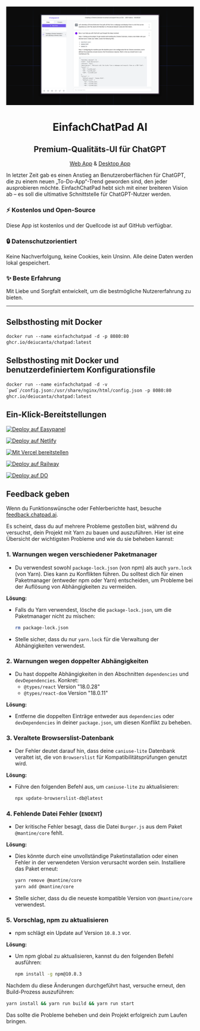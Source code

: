 ![EinfachChatPad AI](./banner.png)

<h1 align="center">EinfachChatPad AI</h1>
<h2 align="center">Premium-Qualitäts-UI für ChatGPT</h2>
<!-- <p align="center"><a href="https://chatpad.ai">Web App</a> & <a href="https://download.chatpad.ai">Desktop App</a></p> -->
<p align="center"><a href="https://chatpad.ai">Web App</a> & <a href="https://dl.todesktop.com/230313oyppkw40a">Desktop App</a></p>

In letzter Zeit gab es einen Anstieg an Benutzeroberflächen für ChatGPT, die zu einem neuen „To-Do-App“-Trend geworden sind, den jeder ausprobieren möchte. EinfachChatPad hebt sich mit einer breiteren Vision ab – es soll die ultimative Schnittstelle für ChatGPT-Nutzer werden.

### ⚡️ Kostenlos und Open-Source

Diese App ist kostenlos und der Quellcode ist auf GitHub verfügbar.

### 🔒 Datenschutzorientiert

Keine Nachverfolgung, keine Cookies, kein Unsinn. Alle deine Daten werden lokal gespeichert.

### ✨ Beste Erfahrung

Mit Liebe und Sorgfalt entwickelt, um die bestmögliche Nutzererfahrung zu bieten.

---

## Selbsthosting mit Docker

```
docker run --name einfachchatpad -d -p 8080:80 ghcr.io/deiucanta/chatpad:latest
```

## Selbsthosting mit Docker und benutzerdefiniertem Konfigurationsfile

```
docker run --name einfachchatpad -d -v `pwd`/config.json:/usr/share/nginx/html/config.json -p 8080:80 ghcr.io/deiucanta/chatpad:latest
```

## Ein-Klick-Bereitstellungen

<!-- Easypanel -->
[![Deploy auf Easypanel](https://easypanel.io/img/deploy-on-easypanel-40.svg)](https://easypanel.io/docs/templates/chatpad)

<!-- Netlify -->
[![Deploy auf Netlify](https://www.netlify.com/img/deploy/button.svg)](https://app.netlify.com/start/deploy?repository=https://github.com/deiucanta/chatpad)

<!-- Vercel -->
[![Mit Vercel bereitstellen](https://vercel.com/button)](https://vercel.com/new/clone?repository-url=https%3A%2F%2Fgithub.com%2Fdeiucanta%2Fchatpad&project-name=einfachchatpad&repository-name=einfachchatpad-vercel&demo-title=EinfachChatPad&demo-description=Die%20Offizielle%20EinfachChatPad%20Website&demo-url=https%3A%2F%2Fchatpad.ai&demo-image=https%3A%2F%2Fraw.githubusercontent.com%2Fdeiucanta%2Fchatpad%2Fmain%2Fbanner.png)

<!-- Railway -->
[![Deploy auf Railway](https://railway.app/button.svg)](https://railway.app/template/Ak6DUw?referralCode=9M8r62)

[![Deploy auf DO](https://www.deploytodo.com/do-btn-blue.svg)](https://cloud.digitalocean.com/apps/new?repo=https://github.com/deiucanta/chatpad/tree/main)

## Feedback geben

Wenn du Funktionswünsche oder Fehlerberichte hast, besuche [feedback.chatpad.ai](https://feedback.chatpad.ai).

Es scheint, dass du auf mehrere Probleme gestoßen bist, während du versuchst, dein Projekt mit Yarn zu bauen und auszuführen. Hier ist eine Übersicht der wichtigsten Probleme und wie du sie beheben kannst:

### 1. **Warnungen wegen verschiedener Paketmanager**
   - Du verwendest sowohl `package-lock.json` (von npm) als auch `yarn.lock` (von Yarn). Dies kann zu Konflikten führen. Du solltest dich für einen Paketmanager (entweder npm oder Yarn) entscheiden, um Probleme bei der Auflösung von Abhängigkeiten zu vermeiden.
   
   **Lösung:**
   - Falls du Yarn verwendest, lösche die `package-lock.json`, um die Paketmanager nicht zu mischen:
     ```bash
     rm package-lock.json
     ```
   
   - Stelle sicher, dass du nur `yarn.lock` für die Verwaltung der Abhängigkeiten verwendest.

### 2. **Warnungen wegen doppelter Abhängigkeiten**
   - Du hast doppelte Abhängigkeiten in den Abschnitten `dependencies` und `devDependencies`. Konkret:
     - `@types/react` Version "18.0.28"
     - `@types/react-dom` Version "18.0.11"
   
   **Lösung:**
   - Entferne die doppelten Einträge entweder aus `dependencies` oder `devDependencies` in deiner `package.json`, um diesen Konflikt zu beheben.

### 3. **Veraltete Browserslist-Datenbank**
   - Der Fehler deutet darauf hin, dass deine `caniuse-lite` Datenbank veraltet ist, die von `Browserslist` für Kompatibilitätsprüfungen genutzt wird.

   **Lösung:**
   - Führe den folgenden Befehl aus, um `caniuse-lite` zu aktualisieren:
     ```bash
     npx update-browserslist-db@latest
     ```

### 4. **Fehlende Datei Fehler (`ENOENT`)**
   - Der kritische Fehler besagt, dass die Datei `Burger.js` aus dem Paket `@mantine/core` fehlt.
   
   **Lösung:**
   - Dies könnte durch eine unvollständige Paketinstallation oder einen Fehler in der verwendeten Version verursacht worden sein. Installiere das Paket erneut:
     ```bash
     yarn remove @mantine/core
     yarn add @mantine/core
     ```
   - Stelle sicher, dass du die neueste kompatible Version von `@mantine/core` verwendest.

### 5. **Vorschlag, npm zu aktualisieren**
   - npm schlägt ein Update auf Version `10.8.3` vor.

   **Lösung:**
   - Um npm global zu aktualisieren, kannst du den folgenden Befehl ausführen:
     ```bash
     npm install -g npm@10.8.3
     ```

Nachdem du diese Änderungen durchgeführt hast, versuche erneut, den Build-Prozess auszuführen:

```bash
yarn install && yarn run build && yarn run start
```

Das sollte die Probleme beheben und dein Projekt erfolgreich zum Laufen bringen.

